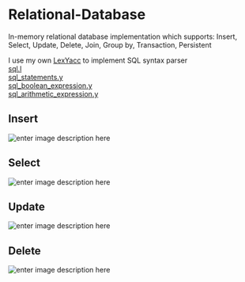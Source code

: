 

# Relational-Database

In-memory relational database implementation which supports: Insert, Select, Update, Delete, Join, Group by, Transaction, Persistent


I use my own [LexYacc](https://github.com/r96922081/LexYacc) to implement SQL syntax parser\
[sql.l](https://github.com/r96922081/Relational-Database/blob/main/LexYaccInput/sql.l)\
[sql_statements.y](https://github.com/r96922081/Relational-Database/blob/main/LexYaccInput/sql_statements.y)\
[sql_boolean_expression.y](https://github.com/r96922081/Relational-Database/blob/main/LexYaccInput/sql_boolean_expression.y)\
[sql_arithmetic_expression.y](https://github.com/r96922081/Relational-Database/blob/main/LexYaccInput/sql_arithmetic_expression.y)

## Insert
![enter image description here](https://r96922081.github.io/Relation-Database/insert.png)

## Select
![enter image description here](https://r96922081.github.io/Relation-Database/select.png)

## Update
![enter image description here](https://r96922081.github.io/Relation-Database/update.png)

## Delete
![enter image description here](https://r96922081.github.io/Relation-Database/delete.png)
